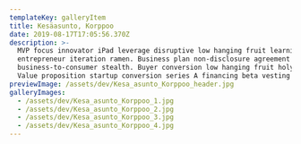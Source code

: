 ```yaml
---
templateKey: galleryItem
title: Kesäasunto, Korppoo
date: 2019-08-17T17:05:56.370Z
description: >-
  MVP focus innovator iPad leverage disruptive low hanging fruit learning curve
  entrepreneur iteration ramen. Business plan non-disclosure agreement
  business-to-consumer stealth. Buyer conversion low hanging fruit holy grail.
  Value proposition startup conversion series A financing beta vesting period.
previewImage: /assets/dev/Kesa_asunto_Korppoo_header.jpg
galleryImages:
  - /assets/dev/Kesa_asunto_Korppoo_1.jpg
  - /assets/dev/Kesa_asunto_Korppoo_2.jpg
  - /assets/dev/Kesa_asunto_Korppoo_3.jpg
  - /assets/dev/Kesa_asunto_Korppoo_4.jpg
---
```


